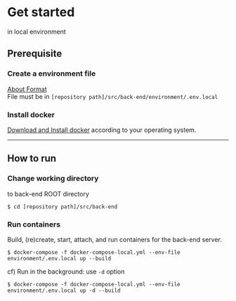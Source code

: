 # Get started
in local environment

## Prerequisite
### Create a environment file
[About Format](ENV_FILE_FORMAT.md)  
File must be in `[repository path]/src/back-end/environment/.env.local`

### Install docker
[Download and Install docker](https://docs.docker.com/get-started/#download-and-install-docker) according to your operating system.

---

## How to run

### Change working directory 
to back-end ROOT directory
```shell
$ cd [repository path]/src/back-end
```

### Run containers
Build, (re)create, start, attach, and run containers for the back-end server.
```shell
$ docker-compose -f docker-compose-local.yml --env-file environment/.env.local up --build
```

cf) Run in the background: use `-d` option
```shell
$ docker-compose -f docker-compose-local.yml --env-file environment/.env.local up -d --build
```

